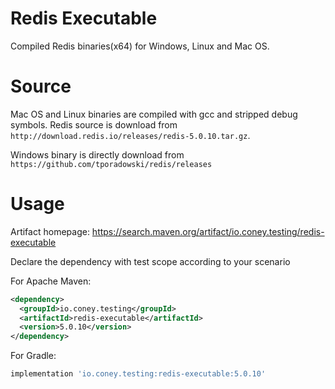 # Redis Executable

Compiled Redis binaries(x64) for Windows, Linux and Mac OS.

# Source

Mac OS and Linux binaries are compiled with gcc and stripped debug symbols. Redis source is download
from `http://download.redis.io/releases/redis-5.0.10.tar.gz`.

Windows binary is directly download from `https://github.com/tporadowski/redis/releases`

# Usage

Artifact homepage: https://search.maven.org/artifact/io.coney.testing/redis-executable

Declare the dependency with test scope according to your scenario 

For Apache Maven:

``` xml
<dependency>
  <groupId>io.coney.testing</groupId>
  <artifactId>redis-executable</artifactId>
  <version>5.0.10</version>
</dependency>
```

For Gradle:

``` groovy
implementation 'io.coney.testing:redis-executable:5.0.10'
```
